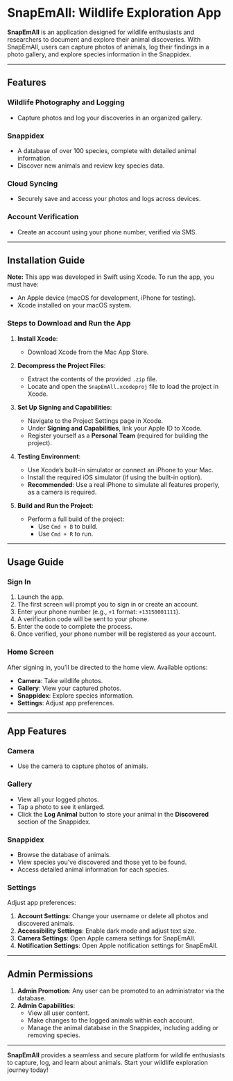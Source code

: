 # SnapEmAll: Wildlife Exploration App

**SnapEmAll** is an application designed for wildlife enthusiasts and researchers to document and explore their animal discoveries. With SnapEmAll, users can capture photos of animals, log their findings in a photo gallery, and explore species information in the Snappidex.

---

## Features

### Wildlife Photography and Logging
- Capture photos and log your discoveries in an organized gallery.

### Snappidex
- A database of over 100 species, complete with detailed animal information.
- Discover new animals and review key species data.

### Cloud Syncing
- Securely save and access your photos and logs across devices.

### Account Verification
- Create an account using your phone number, verified via SMS.

---

## Installation Guide

**Note:** This app was developed in Swift using Xcode. To run the app, you must have:

- An Apple device (macOS for development, iPhone for testing).
- Xcode installed on your macOS system.

### Steps to Download and Run the App

1. **Install Xcode**:
   - Download Xcode from the Mac App Store.

2. **Decompress the Project Files**:
   - Extract the contents of the provided `.zip` file.
   - Locate and open the `SnapEmAll.xcodeproj` file to load the project in Xcode.

3. **Set Up Signing and Capabilities**:
   - Navigate to the Project Settings page in Xcode.
   - Under **Signing and Capabilities**, link your Apple ID to Xcode.
   - Register yourself as a **Personal Team** (required for building the project).

4. **Testing Environment**:
   - Use Xcode’s built-in simulator or connect an iPhone to your Mac.
   - Install the required iOS simulator (if using the built-in option).
   - **Recommended**: Use a real iPhone to simulate all features properly, as a camera is required.

5. **Build and Run the Project**:
   - Perform a full build of the project:
     - Use `Cmd + B` to build.
     - Use `Cmd + R` to run.

---

## Usage Guide

### Sign In
1. Launch the app. 
2. The first screen will prompt you to sign in or create an account.
3. Enter your phone number (e.g., `+1` format: `+13150001111`).
4. A verification code will be sent to your phone.
5. Enter the code to complete the process. 
6. Once verified, your phone number will be registered as your account.

### Home Screen
After signing in, you’ll be directed to the home view. Available options:
- **Camera**: Take wildlife photos.
- **Gallery**: View your captured photos.
- **Snappidex**: Explore species information.
- **Settings**: Adjust app preferences.

---

## App Features

### Camera
- Use the camera to capture photos of animals.

### Gallery
- View all your logged photos.
- Tap a photo to see it enlarged.
- Click the **Log Animal** button to store your animal in the **Discovered** section of the Snappidex.

### Snappidex
- Browse the database of animals.
- View species you've discovered and those yet to be found.
- Access detailed animal information for each species.

### Settings
Adjust app preferences:
1. **Account Settings**: Change your username or delete all photos and discovered animals.
2. **Accessibility Settings**: Enable dark mode and adjust text size.
3. **Camera Settings**: Open Apple camera settings for SnapEmAll.
4. **Notification Settings**: Open Apple notification settings for SnapEmAll.

---

## Admin Permissions

1. **Admin Promotion**: Any user can be promoted to an administrator via the database.
2. **Admin Capabilities**:
   - View all user content.
   - Make changes to the logged animals within each account.
   - Manage the animal database in the Snappidex, including adding or removing species.

--- 

**SnapEmAll** provides a seamless and secure platform for wildlife enthusiasts to capture, log, and learn about animals. Start your wildlife exploration journey today!
